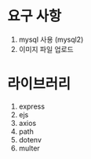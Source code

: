 # 요구 사항
1. mysql 사용 (mysql2)
2. 이미지 파일 업로드

# 라이브러리
1. express
2. ejs
3. axios
4. path
5. dotenv
6. multer